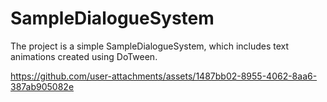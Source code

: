 # SampleDialogueSystem
 
The project is a simple SampleDialogueSystem, which includes text animations created using DoTween.


https://github.com/user-attachments/assets/1487bb02-8955-4062-8aa6-387ab905082e

